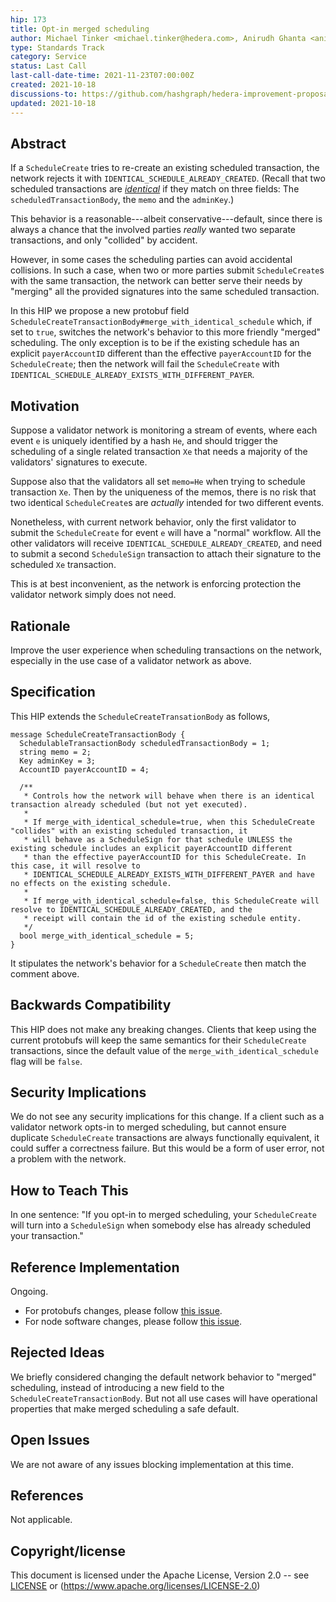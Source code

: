 ```yaml
---
hip: 173
title: Opt-in merged scheduling
author: Michael Tinker <michael.tinker@hedera.com>, Anirudh Ghanta <anirudh.ghanta@hedera.com>
type: Standards Track
category: Service
status: Last Call
last-call-date-time: 2021-11-23T07:00:00Z
created: 2021-10-18
discussions-to: https://github.com/hashgraph/hedera-improvement-proposal/discussions/172
updated: 2021-10-18
---
```


## Abstract

If a `ScheduleCreate` tries to re-create an existing scheduled transaction, the network rejects 
it with `IDENTICAL_SCHEDULE_ALREADY_CREATED`. (Recall that two scheduled transactions are 
[_identical_](https://github.com/hashgraph/hedera-services/blob/master/docs/scheduled-transactions/revised-spec.md#duplicate-creations)
if they match on three fields: The `scheduledTransactionBody`, the `memo` and the `adminKey`.)

This behavior is a reasonable---albeit conservative---default, since there is always a chance that 
the involved parties _really_ wanted two separate transactions, and only "collided" by accident.

However, in some cases the scheduling parties can avoid accidental collisions. In such a case, when 
two or more parties submit `ScheduleCreate`s with the same transaction, the network can better serve 
their needs by "merging" all the provided signatures into the same scheduled transaction.

In this HIP we propose a new protobuf field `ScheduleCreateTransactionBody#merge_with_identical_schedule`
which, if set to `true`, switches the network's behavior to this more friendly "merged" scheduling. The only 
exception is to be if the existing schedule has an explicit `payerAccountID` different than the effective
`payerAccountID` for the `ScheduleCreate`; then the network will fail the `ScheduleCreate` with
`IDENTICAL_SCHEDULE_ALREADY_EXISTS_WITH_DIFFERENT_PAYER`.

## Motivation

Suppose a validator network is monitoring a stream of events, where each event `e` is uniquely identified
by a hash `He`, and should trigger the scheduling of a single related transaction `Xe` that needs a majority 
of the validators' signatures to execute. 

Suppose also that the validators all set `memo=He` when trying to schedule transaction `Xe`. Then by the 
uniqueness of the memos, there is no risk that two identical `ScheduleCreate`s are _actually_ intended for 
two different events. 

Nonetheless, with current network behavior, only the first validator to submit the `ScheduleCreate` for 
event `e` will have a "normal" workflow. All the other validators will receive `IDENTICAL_SCHEDULE_ALREADY_CREATED`, 
and need to submit a second `ScheduleSign` transaction to attach their signature to the scheduled `Xe` transaction.

This is at best inconvenient, as the network is enforcing protection the validator network simply does not need.

## Rationale

Improve the user experience when scheduling transactions on the network, especially in the use case
of a validator network as above.

## Specification

This HIP extends the `ScheduleCreateTransationBody` as follows,
```
message ScheduleCreateTransactionBody {
  SchedulableTransactionBody scheduledTransactionBody = 1;
  string memo = 2;
  Key adminKey = 3;
  AccountID payerAccountID = 4;

  /** 
   * Controls how the network will behave when there is an identical transaction already scheduled (but not yet executed).
   * 
   * If merge_with_identical_schedule=true, when this ScheduleCreate "collides" with an existing scheduled transaction, it 
   * will behave as a ScheduleSign for that schedule UNLESS the existing schedule includes an explicit payerAccountID different 
   * than the effective payerAccountID for this ScheduleCreate. In this case, it will resolve to 
   * IDENTICAL_SCHEDULE_ALREADY_EXISTS_WITH_DIFFERENT_PAYER and have no effects on the existing schedule.
   * 
   * If merge_with_identical_schedule=false, this ScheduleCreate will resolve to IDENTICAL_SCHEDULE_ALREADY_CREATED, and the 
   * receipt will contain the id of the existing schedule entity.
   */
  bool merge_with_identical_schedule = 5;
}
```

It stipulates the network's behavior for a `ScheduleCreate` then match the comment above.

## Backwards Compatibility

This HIP does not make any breaking changes. Clients that keep using the current protobufs will 
keep the same semantics for their `ScheduleCreate` transactions, since the default value of the
`merge_with_identical_schedule` flag will be `false`.

## Security Implications

We do not see any security implications for this change. If a client such as a validator network 
opts-in to merged scheduling, but cannot ensure duplicate `ScheduleCreate` transactions are 
always functionally equivalent, it could suffer a correctness failure. But this would be a form 
of user error, not a problem with the network.

## How to Teach This

In one sentence: "If you opt-in to merged scheduling, your `ScheduleCreate` will turn into a 
`ScheduleSign` when somebody else has already scheduled your transaction."

## Reference Implementation

Ongoing.
- For protobufs changes, please follow [this issue](https://github.com/hashgraph/hedera-protobufs/pull/98).
- For node software changes, please follow [this issue](https://github.com/hashgraph/hedera-services/issues/2269).

## Rejected Ideas

We briefly considered changing the default network behavior to "merged" scheduling, instead of 
introducing a new field to the `ScheduleCreateTransactionBody`. But not all use cases will have
operational properties that make merged scheduling a safe default.

## Open Issues

We are not aware of any issues blocking implementation at this time.

## References

Not applicable.

## Copyright/license

This document is licensed under the Apache License, Version 2.0 -- see [LICENSE](../LICENSE) or (https://www.apache.org/licenses/LICENSE-2.0)
